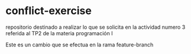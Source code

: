 # conflict-exercise
repositorio destinado a realizar lo que se solicita en la actividad numero 3 referida al TP2 de la materia programación I

Este es un cambio que se efectua en la rama feature-branch
